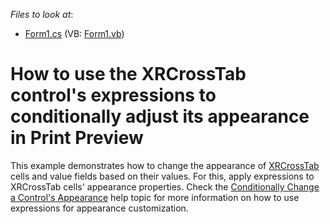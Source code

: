 <!-- default file list -->
*Files to look at*:

* [Form1.cs](./CS/XRPivotGridEvents/Form1.cs) (VB: [Form1.vb](./VB/XRPivotGridEvents/Form1.vb))
<!-- default file list end -->
# How to use the XRCrossTab control's expressions to conditionally adjust its appearance in Print Preview


This example demonstrates how to change the appearance of [XRCrossTab](https://docs.devexpress.com/XtraReports/DevExpress.XtraReports.UI.XRCrossTab) cells and value fields based on their values. For this, apply expressions to XRCrossTab cells' appearance properties. Check the [Conditionally Change a Control's Appearance](https://docs.devexpress.com/XtraReports/119473/detailed-guide-to-devexpress-reporting/shape-report-data/shape-data-expression-bindings/conditionally-change-a-controls-appearance?v=18.2) help topic for more information on how to use expressions for appearance customization.


